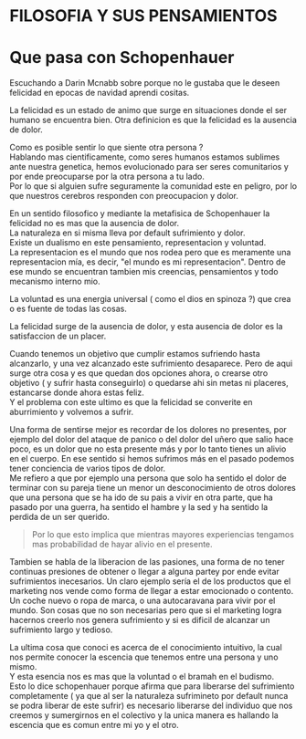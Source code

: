 # FILOSOFIA Y SUS PENSAMIENTOS
# Que pasa con Schopenhauer
Escuchando a Darin Mcnabb sobre porque no le gustaba que le deseen felicidad en epocas de navidad aprendi cositas.

La felicidad es un estado de animo que surge en situaciones donde el ser humano se encuentra bien. Otra definicion es que la felicidad es la ausencia de dolor.

Como es posible sentir lo que siente otra persona ?   
Hablando mas cientificamente, como seres humanos estamos sublimes ante nuestra genetica, hemos evolucionado para ser seres comunitarios y por ende preocuparse por la otra persona a tu lado.  
Por lo que si alguien sufre seguramente la comunidad este en peligro, por lo que nuestros cerebros responden con preocupacion y dolor.

En un sentido filosofico y mediante la metafisica de Schopenhauer la felicidad no es mas que la ausencia de dolor.  
La naturaleza en si misma lleva por default sufrimiento y dolor.  
Existe un dualismo en este pensamiento, representacion y voluntad.  
La representacion es el mundo que nos rodea pero que es meramente una representacion mía, es decir, "el mundo es mi representacion". Dentro de ese mundo se encuentran tambien mis creencias, pensamientos y todo mecanismo interno mio.

La voluntad es una energia universal ( como el dios en spinoza ?) que crea o es fuente de todas las cosas.

La felicidad surge de la ausencia de dolor, y esta ausencia de dolor es la satisfaccion de un placer.

Cuando tenemos un objetivo que cumplir estamos sufriendo hasta alcanzarlo, y una vez alcanzado este sufrimiento desaparece. Pero de aqui surge otra cosa y es que quedan dos opciones ahora, o crearse otro objetivo ( y sufrir hasta conseguirlo) o quedarse ahi sin metas ni placeres, estancarse donde ahora estas feliz.  
Y el problema con este ultimo es que la felicidad se converite en aburrimiento y volvemos a sufrir.

Una forma de sentirse mejor es recordar de los dolores no presentes, por ejemplo del dolor del ataque de panico o del dolor del uñero que salio hace poco, es un dolor que no esta presente más y por lo tanto tienes un alivio en el cuerpo.
En ese sentido si hemos sufrimos más en el pasado podemos tener conciencia de varios tipos de dolor.  
Me refiero a que por ejemplo una persona que solo ha sentido el dolor de terminar con su pareja tiene un menor un desconocimiento de otros dolores que una persona que se ha ido de su pais a vivir en otra parte, que ha pasado por una guerra, ha sentido el hambre y la sed y  ha sentido la perdida de un ser querido.

> Por lo que esto implica que mientras mayores experiencias tengamos mas probabilidad de hayar alivio en el presente.

Tambien se habla de la liberacion de las pasiones, una forma de no tener continuas presiones de obtener o llegar a alguna partey por ende evitar sufrimientos inecesarios. Un claro ejemplo sería el de los productos que el marketing nos vende como forma de llegar a estar emocionado o contento. Un coche nuevo o ropa de marca, o una autocaravana para vivir por el mundo. Son cosas que no son necesarias pero que si el marketing logra hacernos creerlo nos genera sufrimiento y si es dificil de alcanzar un sufrimiento largo y tedioso.  

La ultima cosa que conoci es acerca de el conocimiento intuitivo, la cual nos permite conocer la escencia que tenemos entre una persona y uno mismo.  
Y esta esencia nos es mas que la voluntad o el bramah en el budismo.  
Esto lo dice schopenhauer porque afirma que para liberarse del sufrimiento completamente ( ya que al ser la naturaleza sufrimineto por default nunca se podra liberar de este sufrir) es necesario liberarse del individuo que nos creemos y sumergirnos en el colectivo y la unica manera es hallando la escencia que es comun entre mi yo y el otro.